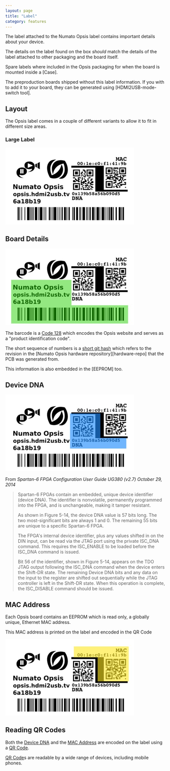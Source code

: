 ```yaml
---
layout: page
title: "Label"
category: features
---
```


The label attached to the Numato Opsis label contains important details about
your device.

The details on the label found on the box *should* match the details of the
label attached to other packaging and the board itself.

Spare labels where included in the Opsis packaging for when the board is
mounted inside a [Case].

<span class="note-preproduction">
The preproduction boards shipped without this label information. If you with to
add it to your board, they can be generated using [HDMI2USB-mode-switch tool].
</span>

## Layout

The Opsis label comes in a couple of different variants to allow it to fit in
different size areas.

### Large Label

![Opsis Label Example](/img/label/large.jpg)

## Board Details

![Opsis Label Product section](/img/label/large-product.jpg)

The barcode is a [Code 128](https://en.wikipedia.org/wiki/Code_128) which
encodes the Opsis website and serves as a "product identification code".

The short sequence of numbers is a 
[short git hash](https://git-scm.com/book/en/v2/Git-Tools-Revision-Selection#Short-SHA-1)
which refers to the revision in the 
[Numato Opsis hardware repository][hardware-repo] that the PCB was generated
from.

This information is also embedded in the [EEPROM] too.

## Device DNA

![Opsis Label DNA section](/img/label/large-dna.jpg)

From *Spartan-6 FPGA Configuration User Guide UG380 (v2.7) October 29, 2014*
<blockquote>
Spartan-6 FPGAs contain an embedded, unique device identifier (device DNA). The
identifier is nonvolatile, permanently programmed into the FPGA, and is unchangeable,
making it tamper resistant.

As shown in Figure 5-14, the device DNA value is 57 bits long. The two most-significant
bits are always 1 and 0. The remaining 55 bits are unique to a specific Spartan-6 FPGA.

The FPGA's internal device identifier, plus any values shifted in on the DIN input, can be
read via the JTAG port using the private ISC_DNA command. This requires the
ISC_ENABLE to be loaded before the ISC_DNA command is issued.

Bit 56 of the identifier, shown in Figure 5-14, appears on the TDO JTAG output following
the ISC_DNA command when the device enters the Shift-DR state. The remaining Device
DNA bits and any data on the input to the register are shifted out sequentially while the
JTAG controller is left in the Shift-DR state. When this operation is complete, the
ISC_DISABLE command should be issued.
</blockquote>

## MAC Address

Each Opsis board contains an EEPROM which is read only, a globally unique,
Ethernet MAC address.

This MAC address is printed on the label and encoded in the QR Code

![Opsis Label MAC section](/img/label/large-mac.jpg)


## Reading QR Codes

Both the [Device DNA](#device-dna) and the [MAC Address](#mac-address) are
encoded on the label using a [QR Code].

[QR Code]s are readable by a wide range of devices, including mobile phones.



 [QR Code]: https://en.wikipedia.org/wiki/QR_code
